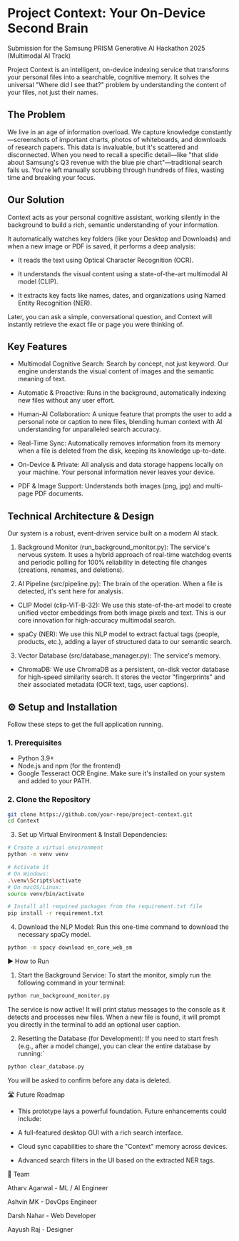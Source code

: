 # Project Context: Your On-Device Second Brain
Submission for the Samsung PRISM Generative AI Hackathon 2025 (Multimodal AI Track)

Project Context is an intelligent, on-device indexing service that transforms your personal files into a searchable, cognitive memory. It solves the universal "Where did I see that?" problem by understanding the content of your files, not just their names.

## The Problem
We live in an age of information overload. We capture knowledge constantly—screenshots of important charts, photos of whiteboards, and downloads of research papers. This data is invaluable, but it's scattered and disconnected. When you need to recall a specific detail—like "that slide about Samsung's Q3 revenue with the blue pie chart"—traditional search fails us. You're left manually scrubbing through hundreds of files, wasting time and breaking your focus.

## Our Solution
Context acts as your personal cognitive assistant, working silently in the background to build a rich, semantic understanding of your information.

It automatically watches key folders (like your Desktop and Downloads) and when a new image or PDF is saved, it performs a deep analysis:

-  It reads the text using Optical Character Recognition (OCR).

-  It understands the visual content using a state-of-the-art multimodal AI model (CLIP).

- It extracts key facts like names, dates, and organizations using Named Entity Recognition (NER).

Later, you can ask a simple, conversational question, and Context will instantly retrieve the exact file or page you were thinking of.

## Key Features
- Multimodal Cognitive Search: Search by concept, not just keyword. Our engine understands the visual content of images and the semantic meaning of text.

- Automatic & Proactive: Runs in the background, automatically indexing new files without any user effort.

-  Human-AI Collaboration: A unique feature that prompts the user to add a personal note or caption to new files, blending human context with AI understanding for unparalleled search accuracy.

- Real-Time Sync: Automatically removes information from its memory when a file is deleted from the disk, keeping its knowledge up-to-date.

- On-Device & Private: All analysis and data storage happens locally on your machine. Your personal information never leaves your device.

- PDF & Image Support: Understands both images (png, jpg) and multi-page PDF documents.

## Technical Architecture & Design
Our system is a robust, event-driven service built on a modern AI stack.

1. Background Monitor (run_background_monitor.py): The service's nervous system. It uses a hybrid approach of real-time watchdog events and periodic polling for 100% reliability in detecting file changes (creations, renames, and deletions).

2. AI Pipeline (src/pipeline.py): The brain of the operation. When a file is detected, it's sent here for analysis.

- CLIP Model (clip-ViT-B-32): We use this state-of-the-art model to create unified vector embeddings from both image pixels and text. This is our core innovation for high-accuracy multimodal search.

- spaCy (NER): We use this NLP model to extract factual tags (people, products, etc.), adding a layer of structured data to our semantic search.

3. Vector Database (src/database_manager.py): The service's memory.

- ChromaDB: We use ChromaDB as a persistent, on-disk vector database for high-speed similarity search. It stores the vector "fingerprints" and their associated metadata (OCR text, tags, user captions).

## ⚙️ Setup and Installation
Follow these steps to get the full application running.

### 1. Prerequisites

- Python 3.9+
- Node.js and npm (for the frontend)
- Google Tesseract OCR Engine. Make sure it's installed on your system and added to your PATH.

### 2. Clone the Repository
```bash
git clone https://github.com/your-repo/project-context.git
cd Context
```

3. Set up Virtual Environment & Install Dependencies:
```bash
# Create a virtual environment
python -m venv venv

# Activate it
# On Windows:
.\venv\Scripts\activate
# On macOS/Linux:
source venv/bin/activate

# Install all required packages from the requirement.txt file
pip install -r requirement.txt
```

4. Download the NLP Model:
Run this one-time command to download the necessary spaCy model.
```bash
python -m spacy download en_core_web_sm
```
▶️ How to Run
1. Start the Background Service:
To start the monitor, simply run the following command in your terminal:
```bash
python run_background_monitor.py
```
The service is now active! It will print status messages to the console as it detects and processes new files. When a new file is found, it will prompt you directly in the terminal to add an optional user caption.

2. Resetting the Database (for Development):
If you need to start fresh (e.g., after a model change), you can clear the entire database by running:`
```bash
python clear_database.py
```
You will be asked to confirm before any data is deleted.

🛣️ Future Roadmap
- This prototype lays a powerful foundation. Future enhancements could include:

- A full-featured desktop GUI with a rich search interface.

- Cloud sync capabilities to share the "Context" memory across devices.

- Advanced search filters in the UI based on the extracted NER tags.

👥 Team

Atharv Agarwal - ML / AI Engineer

Ashvin MK - DevOps Engineer

Darsh Nahar - Web Developer

Aayush Raj - Designer